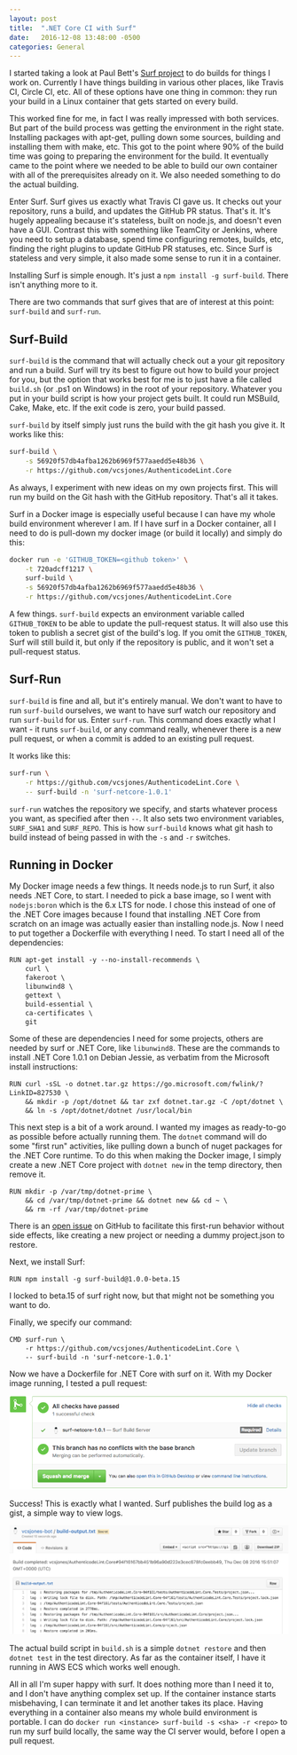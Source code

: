 ```yaml
---
layout: post
title:  ".NET Core CI with Surf"
date:   2016-12-08 13:48:00 -0500
categories: General
---
```


I started taking a look at Paul Bett's [Surf project][1] to do builds for
things I work on. Currently I have things building in various other places,
like Travis CI, Circle CI, etc. All of these options have one thing in common:
they run your build in a Linux container that gets started on every build.

This worked fine for me, in fact I was really impressed with both services.
But part of the build process was getting the environment in the right state.
Installing packages with apt-get, pulling down some sources, building and
installing them with make, etc. This got to the point where 90% of the build
time was going to preparing the environment for the build. It eventually came
to the point where we needed to be able to build our own container with all
of the prerequisites already on it. We also needed something to do the actual
building.

Enter Surf. Surf gives us exactly what Travis CI gave us. It checks out your
repository, runs a build, and updates the GitHub PR status. That's it. It's
hugely appealing because it's stateless, built on node.js, and doesn't even
have a GUI. Contrast this with something like TeamCity or Jenkins, where you
need to setup a database, spend time configuring remotes, builds, etc, finding
the right plugins to update GitHub PR statuses, etc. Since Surf is stateless
and very simple, it also made some sense to run it in a container.

Installing Surf is simple enough. It's just a `npm install -g surf-build`.
There isn't anything more to it.

There are two commands that surf gives that are of interest at this point:
`surf-build` and `surf-run`.

## Surf-Build

`surf-build` is the command that will actually check out a your git repository
and run a build. Surf will try its best to figure out how to build your project
for you, but the option that works best for me is to just have a file called
`build.sh` (or .ps1 on Windows) in the root of your repository. Whatever you
put in your build script is how your project gets built. It could run MSBuild,
Cake, Make, etc. If the exit code is zero, your build passed.

`surf-build` by itself simply just runs the build with the git hash you give it.
It works like this:

```sh
surf-build \
    -s 56920f57db4afba1262b6969f577aaedd5e48b36 \
    -r https://github.com/vcsjones/AuthenticodeLint.Core
```

As always, I experiment with new ideas on my own projects first. This will run
my build on the Git hash with the GitHub repository. That's all it takes.

Surf in a Docker image is especially useful because I can have my whole build
environment wherever I am. If I have surf in a Docker container, all I need to
do is pull-down my docker image (or build it locally) and simply do this:

```sh
docker run -e 'GITHUB_TOKEN=<github token>' \
    -t 720adcff1217 \
    surf-build \
    -s 56920f57db4afba1262b6969f577aaedd5e48b36 \
    -r https://github.com/vcsjones/AuthenticodeLint.Core
```

A few things. `surf-build` expects an environment variable called
`GITHUB_TOKEN` to be able to update the pull-request status. It
will also use this token to publish a secret gist of the build's log.
If you omit the `GITHUB_TOKEN`, Surf will still build it, but only if
the repository is public, and it won't set a pull-request status.

## Surf-Run

`surf-build` is fine and all, but it's entirely manual. We don't want
to have to run `surf-build` ourselves, we want to have surf watch our
repository and run `surf-build` for us. Enter `surf-run`. This command
does exactly what I want - it runs `surf-build`, or any command really,
whenever there is a new pull request, or when a commit is added to an
existing pull request.

It works like this:

```sh
surf-run \
    -r https://github.com/vcsjones/AuthenticodeLint.Core \
    -- surf-build -n 'surf-netcore-1.0.1'
```

`surf-run` watches the repository we specify, and starts whatever
process you want, as specified after then `--`. It also sets
two environment variables, `SURF_SHA1` and `SURF_REPO`. This is how
`surf-build` knows what git hash to build instead of being passed in
with the `-s` and `-r` switches.

## Running in Docker

My Docker image needs a few things. It needs node.js to run Surf,
it also needs .NET Core, to start. I needed to pick a base image,
so I went with `nodejs:boron` which is the 6.x LTS for node. I
chose this instead of one of the .NET Core images because I found
that installing .NET Core from scratch on an image was actually
easier than installing node.js. Now I need to put together a
Dockerfile with everything I need. To start I need all of the dependencies:

```
RUN apt-get install -y --no-install-recommends \
    curl \
	fakeroot \
	libunwind8 \
	gettext \
	build-essential \
	ca-certificates \
	git
```

Some of these are dependencies I need for some projects, others are needed
by surf or .NET Core, like `libunwind8`. These are the commands to install
.NET Core 1.0.1 on Debian Jessie, as verbatim from the Microsoft install
instructions:

```
RUN curl -sSL -o dotnet.tar.gz https://go.microsoft.com/fwlink/?LinkID=827530 \
    && mkdir -p /opt/dotnet && tar zxf dotnet.tar.gz -C /opt/dotnet \
    && ln -s /opt/dotnet/dotnet /usr/local/bin
```

This next step is a bit of a work around. I wanted my images as ready-to-go
as possible before actually running them. The `dotnet` command will do some
"first run" activities, like pulling down a bunch of nuget packages for the
.NET Core runtime. To do this when making the Docker image, I simply create
a new .NET Core project with `dotnet new` in the temp directory, then remove
it.

```
RUN mkdir -p /var/tmp/dotnet-prime \
    && cd /var/tmp/dotnet-prime && dotnet new && cd ~ \
    && rm -rf /var/tmp/dotnet-prime
```

There is an [open issue][2] on GitHub to facilitate this first-run behavior
without side effects, like creating a new project or needing a dummy
project.json to restore.

Next, we install Surf:

```
RUN npm install -g surf-build@1.0.0-beta.15
```

I locked to beta.15 of surf right now, but that might not be something you
want to do.

Finally, we specify our command:

```
CMD surf-run \
	-r https://github.com/vcsjones/AuthenticodeLint.Core \
	-- surf-build -n 'surf-netcore-1.0.1'
```

Now we have a Dockerfile for .NET Core with surf on it. With my Docker
image running, I tested a pull request:

![Surf Status][3]

Success! This is exactly what I wanted. Surf publishes the build log as a
gist, a simple way to view logs.

![Surf Logs][4]

The actual build script in `build.sh` is a simple `dotnet restore` and
then `dotnet test` in the test directory. As far as the container itself, I
have it running in AWS ECS which works well enough.

All in all I'm super happy with surf. It does nothing more than I need it to,
and I don't have anything complex set up. If the container instance starts
misbehaving, I can terminate it and let another takes its place. Having
everything in a container also means my whole build environment is portable.
I can do `docker run <instance> surf-build -s <sha> -r <repo>` to run my
surf build locally, the same way the CI server would, before I open a pull
request.




[1]: https://github.com/surf-build/surf/
[2]: https://github.com/dotnet/cli/issues/4919
[3]: /images/surf-build.png
[4]: /images/surf-logs.png